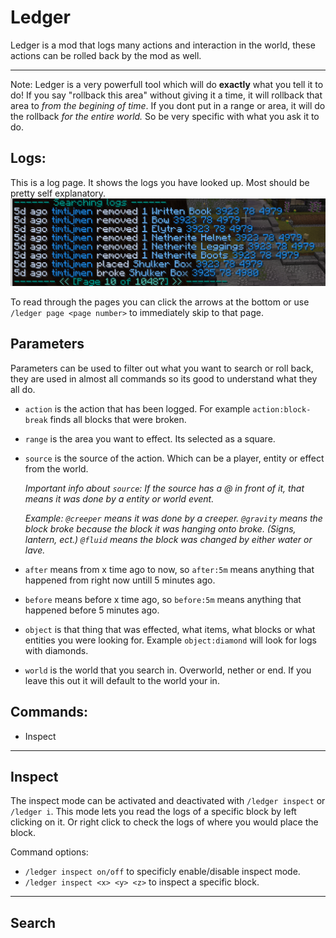 
# Ledger

Ledger is a mod that logs many actions and interaction in the world, these actions can be rolled back by the mod as well.

---
Note: Ledger is a very powerfull tool which will do **exactly** what you tell it to do! If you say "rollback this area" without giving it a time, it will rollback that area to *from the begining of time*. If you dont put in a range or area, it will do the rollback *for the entire world.* So be very specific with what you ask it to do.

## Logs:
This is a log page. It shows the logs you have looked up. Most should be pretty self explanatory.
![](pics/ledgerlog.png)

To read through the pages you can click the arrows at the bottom or use `/ledger page <page number>` to immediately skip to that page.

## Parameters
Parameters can be used to filter out what you want to search or roll back, they are used in almost all commands so its good to understand what they all do.

- `action` is the action that has been logged. For example `action:block-break` finds all blocks that were broken.
- `range` is the area you want to effect. Its selected as a square. 
- `source` is the source of the action. Which can be a player, entity or effect from the world.

  *Important info about `source`: If the source has a @ in front of it, that means it was done by a entity or world event.*

  *Example: `@creeper` means it was done by a creeper. `@gravity` means the block broke because the block it was hanging onto broke. (Signs, lantern, ect.) `@fluid` means the block was changed by either water or lave.*
  
- `after` means from x time ago to now, so `after:5m` means anything that happened from right now untill 5 minutes ago.
- `before` means before x time ago, so `before:5m` means anything that happened before 5 minutes ago.
- `object` is that thing that was effected, what items, what blocks or what entities you were looking for. Example `object:diamond` will look for logs with diamonds. 
- `world` is the world that you search in. Overworld, nether or end. If you leave this out it will default to the world your in.

## Commands:
- Inspect 



---
## Inspect
The inspect mode can be activated and deactivated with `/ledger inspect` or `/ledger i`.
This mode lets you read the logs of a specific block by left clicking on it. Or right click to check the logs of where you would place the block.

Command options:
- `/ledger inspect on/off` to specificly enable/disable inspect mode.
- `/ledger inspect <x> <y> <z>` to inspect a specific block.
---

## Search
